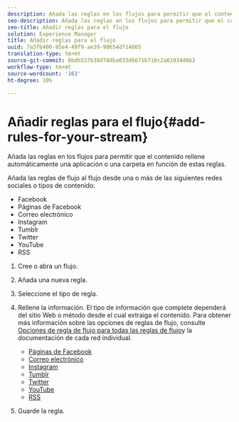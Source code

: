 ```yaml
---
description: Añada las reglas en los flujos para permitir que el contenido rellene automáticamente una aplicación o una carpeta en función de estas reglas.
seo-description: Añada las reglas en los flujos para permitir que el contenido rellene automáticamente una aplicación o una carpeta en función de estas reglas.
seo-title: Añadir reglas para el flujo
solution: Experience Manager
title: Añadir reglas para el flujo
uuid: 7a3fb400-95e4-49f9-ae39-90654df14665
translation-type: tm+mt
source-git-commit: 8bdb537b38d78dba033d6671b710c2a61934d6b2
workflow-type: tm+mt
source-wordcount: '163'
ht-degree: 10%

---
```



# Añadir reglas para el flujo{#add-rules-for-your-stream}

Añada las reglas en los flujos para permitir que el contenido rellene automáticamente una aplicación o una carpeta en función de estas reglas.

Añada las reglas de flujo al flujo desde una o más de las siguientes redes sociales o tipos de contenido:

* Facebook
* Páginas de Facebook
* Correo electrónico
* Instagram
* Tumblr
* Twitter
* YouTube
* RSS

1. Cree o abra un flujo.
1. Añada una nueva regla.
1. Seleccione el tipo de regla.
1. Rellene la información. El tipo de información que complete dependerá del sitio Web o método desde el cual extraiga el contenido. Para obtener más información sobre las opciones de reglas de flujo, consulte [Opciones de regla de flujo para todas las reglas de flujo](../c-streams/c-stream-rule-options-for-all-stream-rules.md#c_stream_rule_options_for_all_stream_rules)y la documentación de cada red individual.

   * [Páginas de Facebook](../c-streams/c-facebook-page-rules.md#c_facebook_page_rules)
   * [Correo electrónico](../c-streams/c-email-rules.md#c_email_rules)
   * [Instagram](../c-streams/c-instagram-rules.md#c_instagram_rules)
   * [Tumblr](../c-streams/c-tumblr-rules.md#c_tumblr_rules)
   * [Twitter](../c-streams/c-twitter-rules.md#c_twitter_rules)
   * [YouTube](../c-streams/c-youtube-rules/c-youtube-rules.md#c_youtube_rules)
   * [RSS](../c-streams/c-rss-rules-streams.md#c_rss_rules_streams)

1. Guarde la regla.
